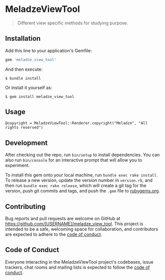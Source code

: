 # MeladzeViewTool

> Different view specific methods for studying purpose.

## Installation

Add this line to your application's Gemfile:

```ruby
gem 'meladze_view_tool'
```

And then execute:

    $ bundle install

Or install it yourself as:

    $ gem install meladze_view_tool

## Usage

```
@copyright = MeladzeViewTool::Renderer.copyright("Meladze", "All rights reserved")
```

## Development

After checking out the repo, run `bin/setup` to install dependencies. You can also run `bin/console` for an interactive prompt that will allow you to experiment.

To install this gem onto your local machine, run `bundle exec rake install`. To release a new version, update the version number in `version.rb`, and then run `bundle exec rake release`, which will create a git tag for the version, push git commits and tags, and push the `.gem` file to [rubygems.org](https://rubygems.org).

## Contributing

Bug reports and pull requests are welcome on GitHub at https://github.com/[USERNAME]/meladze_view_tool. This project is intended to be a safe, welcoming space for collaboration, and contributors are expected to adhere to the [code of conduct](https://github.com/[USERNAME]/meladze_view_tool/blob/master/CODE_OF_CONDUCT.md).


## Code of Conduct

Everyone interacting in the MeladzeViewTool project's codebases, issue trackers, chat rooms and mailing lists is expected to follow the [code of conduct](https://github.com/[USERNAME]/meladze_view_tool/blob/master/CODE_OF_CONDUCT.md).
